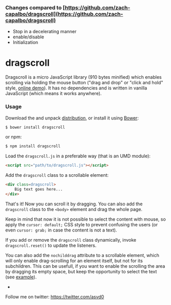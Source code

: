 ### Changes compared to [https://github.com/zach-capalbo/dragscroll](https://github.com/zach-capalbo/dragscroll)

- Stop in a decelerating manner
- enable/disable
- Initialization


dragscroll
==========

Dragscroll is a micro JavaScript library (910 bytes minified) which
enables scrolling via holding the mouse button ("drag and drop" or
"click and hold" style, [online
demo](http://asvd.github.io/dragscroll/)). It has no dependencies and
is written in vanilla JavaScript (which means it works anywhere).


### Usage


Download the and unpack
[distribution](https://github.com/asvd/dragscroll/releases/download/v0.0.8/dragscroll-0.0.8.tar.gz),
or install it using [Bower](http://bower.io/):

```sh
$ bower install dragscroll
```

or npm:

```sh
$ npm install dragscroll
```

Load the `dragscroll.js` in a preferable way (that is an UMD module):

```html
<script src="path/to/dragscroll.js"></script>
```

Add the `dragscroll` class to a scrollable element:

```html
<div class=dragscroll>
    Big text goes here...
</div>
```

That's it! Now you can scroll it by dragging. You can also add the
`dragscroll` class to the `<body>` element and drag the whole page.

Keep in mind that now it is not possible to select the content with
mouse, so apply the `cursor: default;` CSS style to prevent confusing
the users (or even `cursor: grab;` in case the content is not a text).

If you add or remove the `dragscroll` class dynamically, invoke
`dragscroll.reset()` to update the listeners.

You can also add the `nochilddrag` attribute to a scrollable element,
which will only enable drag-scrolling for an element itself, but not
for its subchildren. This can be usefull, if you want to enable the
scrolling the area by dragging its empty space, but keep the
opportunity to select the text (see
[example](http://asvd.github.io/jailed/demos/web/process/)).

-

Follow me on twitter: https://twitter.com/asvd0
